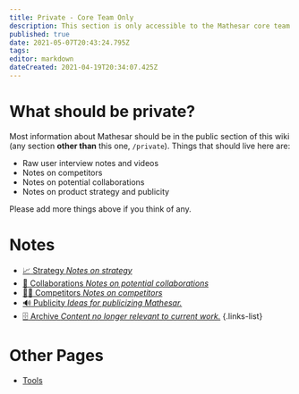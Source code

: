 ```yaml
---
title: Private - Core Team Only
description: This section is only accessible to the Mathesar core team.
published: true
date: 2021-05-07T20:43:24.795Z
tags: 
editor: markdown
dateCreated: 2021-04-19T20:34:07.425Z
---
```


# What should be private?

Most information about Mathesar should be in the public section of this wiki (any section **other than** this one, `/private`). Things that should live here are:

- Raw user interview notes and videos
- Notes on competitors
- Notes on potential collaborations
- Notes on product strategy and publicity

Please add more things above if you think of any.

# Notes
- [:chart_with_upwards_trend: Strategy *Notes on strategy*](strategy)
- [:raised_hands: Collaborations *Notes on potential collaborations*](collaborations)
- [:man_in_tuxedo: Competitors *Notes on competitors*](competitors)
- [:loud_sound: Publicity *Ideas for publicizing Mathesar.*](publicity)
- [:file_cabinet: Archive *Content no longer relevant to current work.*](archive)
{.links-list}

# Other Pages
- [Tools](/private/tools)